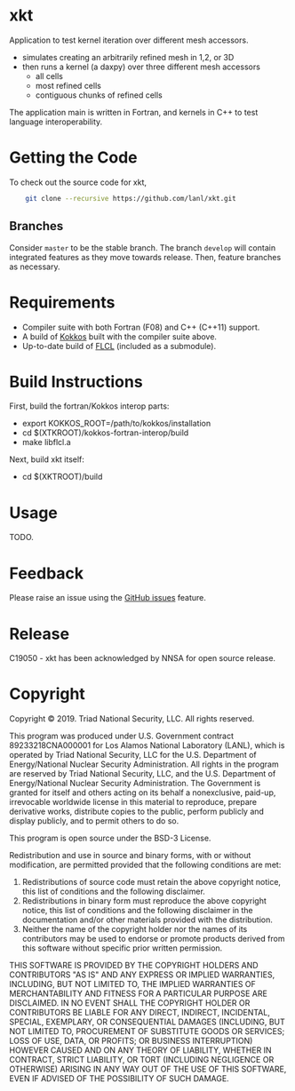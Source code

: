 # xkt
Application to test kernel iteration over different mesh accessors.
- simulates creating an arbitrarily refined mesh in 1,2, or 3D
- then runs a kernel (a daxpy) over three different mesh accessors
    - all cells
    - most refined cells
    - contiguous chunks of refined cells

The application main is written in Fortran, and kernels in C++ to test language interoperability.

# Getting the Code
To check out the source code for xkt,

```bash
    git clone --recursive https://github.com/lanl/xkt.git
```

## Branches
Consider `master` to be the stable branch. The branch `develop` will contain integrated
features as they move towards release. Then, feature branches as necessary.

# Requirements
- Compiler suite with both Fortran (F08) and C++ (C++11) support.
- A build of [Kokkos](https://github.com/kokkos/kokkos) built with the compiler suite above.
- Up-to-date build of [FLCL](https://github.com/kokkos/kokkos-fortran-interop) (included as a submodule).

# Build Instructions
First, build the fortran/Kokkos interop parts:
- export KOKKOS_ROOT=/path/to/kokkos/installation
- cd $(XTKROOT)/kokkos-fortran-interop/build
- make libflcl.a

Next, build xkt itself:
- cd $(XKTROOT)/build

# Usage
TODO.

# Feedback
Please raise an issue using the [GitHub issues](https://github.com/lanl/xkt/issues)
feature.

# Release

C19050 - xkt has been acknowledged by NNSA for open source release.

# Copyright

Copyright &copy; 2019. Triad National Security, LLC. All rights reserved.
 
This program was produced under U.S. Government contract 89233218CNA000001 for
Los Alamos National Laboratory (LANL), which is operated by Triad National
Security, LLC for the U.S. Department of Energy/National Nuclear Security
Administration. All rights in the program are reserved by Triad National
Security, LLC, and the U.S. Department of Energy/National Nuclear Security
Administration. The Government is granted for itself and others acting on
its behalf a nonexclusive, paid-up, irrevocable worldwide license in this
material to reproduce, prepare derivative works, distribute copies to the
public, perform publicly and display publicly, and to permit others to do so.
 
This program is open source under the BSD-3 License.
 
Redistribution and use in source and binary forms, with or without modification,
are permitted provided that the following conditions are met:
 
1. Redistributions of source code must retain the above copyright
   notice, this list of conditions and the following disclaimer.
2. Redistributions in binary form must reproduce the above copyright
   notice, this list of conditions and the following disclaimer in the
   documentation and/or other materials provided with the distribution.
3. Neither the name of the copyright holder nor the
   names of its contributors may be used to endorse or promote products
   derived from this software without specific prior written permission.
 
THIS SOFTWARE IS PROVIDED BY THE COPYRIGHT HOLDERS AND CONTRIBUTORS "AS IS" AND
ANY EXPRESS OR IMPLIED WARRANTIES, INCLUDING, BUT NOT LIMITED TO, THE IMPLIED
WARRANTIES OF MERCHANTABILITY AND FITNESS FOR A PARTICULAR PURPOSE ARE
DISCLAIMED. IN NO EVENT SHALL THE COPYRIGHT HOLDER OR CONTRIBUTORS BE LIABLE FOR ANY
DIRECT, INDIRECT, INCIDENTAL, SPECIAL, EXEMPLARY, OR CONSEQUENTIAL DAMAGES
(INCLUDING, BUT NOT LIMITED TO, PROCUREMENT OF SUBSTITUTE GOODS OR SERVICES;
LOSS OF USE, DATA, OR PROFITS; OR BUSINESS INTERRUPTION) HOWEVER CAUSED AND
ON ANY THEORY OF LIABILITY, WHETHER IN CONTRACT, STRICT LIABILITY, OR TORT
(INCLUDING NEGLIGENCE OR OTHERWISE) ARISING IN ANY WAY OUT OF THE USE OF THIS
SOFTWARE, EVEN IF ADVISED OF THE POSSIBILITY OF SUCH DAMAGE.